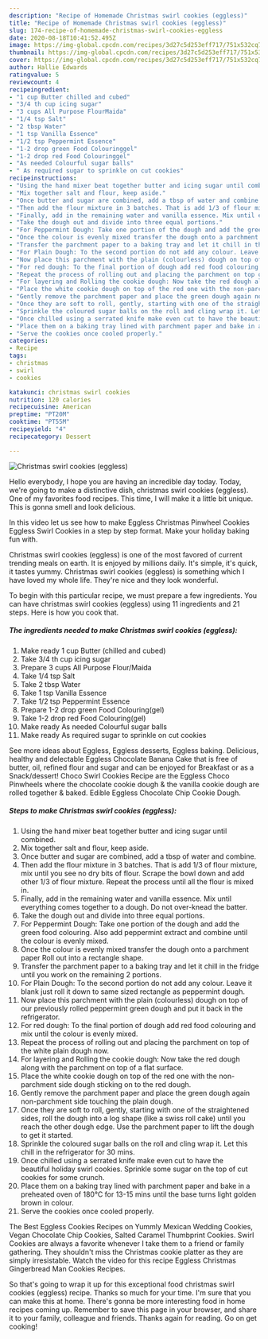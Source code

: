 ```yaml
---
description: "Recipe of Homemade Christmas swirl cookies (eggless)"
title: "Recipe of Homemade Christmas swirl cookies (eggless)"
slug: 174-recipe-of-homemade-christmas-swirl-cookies-eggless
date: 2020-08-18T10:41:52.495Z
image: https://img-global.cpcdn.com/recipes/3d27c5d253eff717/751x532cq70/christmas-swirl-cookies-eggless-recipe-main-photo.jpg
thumbnail: https://img-global.cpcdn.com/recipes/3d27c5d253eff717/751x532cq70/christmas-swirl-cookies-eggless-recipe-main-photo.jpg
cover: https://img-global.cpcdn.com/recipes/3d27c5d253eff717/751x532cq70/christmas-swirl-cookies-eggless-recipe-main-photo.jpg
author: Hallie Edwards
ratingvalue: 5
reviewcount: 4
recipeingredient:
- "1 cup Butter chilled and cubed"
- "3/4 th cup icing sugar"
- "3 cups All Purpose FlourMaida"
- "1/4 tsp Salt"
- "2 tbsp Water"
- "1 tsp Vanilla Essence"
- "1/2 tsp Peppermint Essence"
- "1-2 drop green Food Colouringgel"
- "1-2 drop red Food Colouringgel"
- "As needed Colourful sugar balls"
- " As required sugar to sprinkle on cut cookies"
recipeinstructions:
- "Using the hand mixer beat together butter and icing sugar until combined."
- "Mix together salt and flour, keep aside."
- "Once butter and sugar are combined, add a tbsp of water and combine."
- "Then add the flour mixture in 3 batches. That is add 1/3 of flour mixture, mix until you see no dry bits of flour. Scrape the bowl down and add other 1/3 of flour mixture. Repeat the process until all the flour is mixed in."
- "Finally, add in the remaining water and vanilla essence. Mix until everything comes together to a dough. Do not over-knead the batter."
- "Take the dough out and divide into three equal portions."
- "For Peppermint Dough: Take one portion of the dough and add the green food colouring. Also add peppermint extract and combine until the colour is evenly mixed."
- "Once the colour is evenly mixed transfer the dough onto a parchment paper Roll out into a rectangle shape."
- "Transfer the parchment paper to a baking tray and let it chill in the fridge until you work on the remaining 2 portions."
- "For Plain Dough: To the second portion do not add any colour. Leave it blank just roll it down to same sized rectangle as peppermint dough."
- "Now place this parchment with the plain (colourless) dough on top of our previously rolled peppermint green dough and put it back in the refrigerator."
- "For red dough: To the final portion of dough add red food colouring and mix until the colour is evenly mixed."
- "Repeat the process of rolling out and placing the parchment on top of the white plain dough now."
- "For layering and Rolling the cookie dough: Now take the red dough along with the parchment on top of a flat surface."
- "Place the white cookie dough on top of the red one with the non-parchment side dough sticking on to the red dough."
- "Gently remove the parchment paper and place the green dough again non-parchment side touching the plain dough."
- "Once they are soft to roll, gently, starting with one of the straightened sides, roll the dough into a log shape (like a swiss roll cake) until you reach the other dough edge. Use the parchment paper to lift the dough to get it started."
- "Sprinkle the coloured sugar balls on the roll and cling wrap it. Let this chill in the refrigerator for 30 mins."
- "Once chilled using a serrated knife make even cut to have the beautiful holiday swirl cookies. Sprinkle some sugar on the top of cut cookies for some crunch."
- "Place them on a baking tray lined with parchment paper and bake in a preheated oven of 180°C for 13-15 mins until the base turns light golden brown in colour."
- "Serve the cookies once cooled properly."
categories:
- Recipe
tags:
- christmas
- swirl
- cookies

katakunci: christmas swirl cookies 
nutrition: 120 calories
recipecuisine: American
preptime: "PT20M"
cooktime: "PT55M"
recipeyield: "4"
recipecategory: Dessert

---
```



![Christmas swirl cookies (eggless)](https://img-global.cpcdn.com/recipes/3d27c5d253eff717/751x532cq70/christmas-swirl-cookies-eggless-recipe-main-photo.jpg)

Hello everybody, I hope you are having an incredible day today. Today, we're going to make a distinctive dish, christmas swirl cookies (eggless). One of my favorites food recipes. This time, I will make it a little bit unique. This is gonna smell and look delicious.

In this video let us see how to make Eggless Christmas Pinwheel Cookies Eggless Swirl Cookies in a step by step format. Make your holiday baking fun with.

Christmas swirl cookies (eggless) is one of the most favored of current trending meals on earth. It is enjoyed by millions daily. It's simple, it's quick, it tastes yummy. Christmas swirl cookies (eggless) is something which I have loved my whole life. They're nice and they look wonderful.


To begin with this particular recipe, we must prepare a few ingredients. You can have christmas swirl cookies (eggless) using 11 ingredients and 21 steps. Here is how you cook that.

<!--inarticleads1-->

##### The ingredients needed to make Christmas swirl cookies (eggless):

1. Make ready 1 cup Butter (chilled and cubed)
1. Take 3/4 th cup icing sugar
1. Prepare 3 cups All Purpose Flour/Maida
1. Take 1/4 tsp Salt
1. Take 2 tbsp Water
1. Take 1 tsp Vanilla Essence
1. Take 1/2 tsp Peppermint Essence
1. Prepare 1-2 drop green Food Colouring(gel)
1. Take 1-2 drop red Food Colouring(gel)
1. Make ready As needed Colourful sugar balls
1. Make ready  As required sugar to sprinkle on cut cookies


See more ideas about Eggless, Eggless desserts, Eggless baking. Delicious, healthy and delectable Eggless Chocolate Banana Cake that is free of butter, oil, refined flour and sugar and can be enjoyed for Breakfast or as a Snack/dessert! Choco Swirl Cookies Recipe are the Eggless Choco Pinwheels where the chocolate cookie dough &amp; the vanilla cookie dough are rolled together &amp; baked. Edible Eggless Chocolate Chip Cookie Dough. 

<!--inarticleads2-->

##### Steps to make Christmas swirl cookies (eggless):

1. Using the hand mixer beat together butter and icing sugar until combined.
1. Mix together salt and flour, keep aside.
1. Once butter and sugar are combined, add a tbsp of water and combine.
1. Then add the flour mixture in 3 batches. That is add 1/3 of flour mixture, mix until you see no dry bits of flour. Scrape the bowl down and add other 1/3 of flour mixture. Repeat the process until all the flour is mixed in.
1. Finally, add in the remaining water and vanilla essence. Mix until everything comes together to a dough. Do not over-knead the batter.
1. Take the dough out and divide into three equal portions.
1. For Peppermint Dough: Take one portion of the dough and add the green food colouring. Also add peppermint extract and combine until the colour is evenly mixed.
1. Once the colour is evenly mixed transfer the dough onto a parchment paper Roll out into a rectangle shape.
1. Transfer the parchment paper to a baking tray and let it chill in the fridge until you work on the remaining 2 portions.
1. For Plain Dough: To the second portion do not add any colour. Leave it blank just roll it down to same sized rectangle as peppermint dough.
1. Now place this parchment with the plain (colourless) dough on top of our previously rolled peppermint green dough and put it back in the refrigerator.
1. For red dough: To the final portion of dough add red food colouring and mix until the colour is evenly mixed.
1. Repeat the process of rolling out and placing the parchment on top of the white plain dough now.
1. For layering and Rolling the cookie dough: Now take the red dough along with the parchment on top of a flat surface.
1. Place the white cookie dough on top of the red one with the non-parchment side dough sticking on to the red dough.
1. Gently remove the parchment paper and place the green dough again non-parchment side touching the plain dough.
1. Once they are soft to roll, gently, starting with one of the straightened sides, roll the dough into a log shape (like a swiss roll cake) until you reach the other dough edge. Use the parchment paper to lift the dough to get it started.
1. Sprinkle the coloured sugar balls on the roll and cling wrap it. Let this chill in the refrigerator for 30 mins.
1. Once chilled using a serrated knife make even cut to have the beautiful holiday swirl cookies. Sprinkle some sugar on the top of cut cookies for some crunch.
1. Place them on a baking tray lined with parchment paper and bake in a preheated oven of 180°C for 13-15 mins until the base turns light golden brown in colour.
1. Serve the cookies once cooled properly.


The Best Eggless Cookies Recipes on Yummly Mexican Wedding Cookies, Vegan Chocolate Chip Cookies, Salted Caramel Thumbprint Cookies. Swirl Cookies are always a favorite whenever I take them to a friend or family gathering. They shouldn&#39;t miss the Christmas cookie platter as they are simply irresistable. Watch the video for this recipe Eggless Christmas Gingerbread Man Cookies Recipes. 

So that's going to wrap it up for this exceptional food christmas swirl cookies (eggless) recipe. Thanks so much for your time. I'm sure that you can make this at home. There's gonna be more interesting food in home recipes coming up. Remember to save this page in your browser, and share it to your family, colleague and friends. Thanks again for reading. Go on get cooking!
